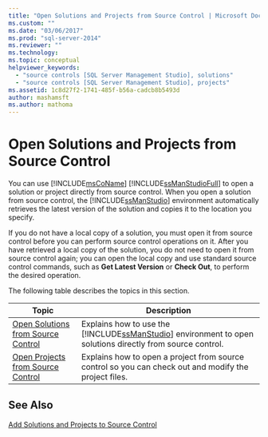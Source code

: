 ```yaml
---
title: "Open Solutions and Projects from Source Control | Microsoft Docs"
ms.custom: ""
ms.date: "03/06/2017"
ms.prod: "sql-server-2014"
ms.reviewer: ""
ms.technology:
ms.topic: conceptual
helpviewer_keywords: 
  - "source controls [SQL Server Management Studio], solutions"
  - "source controls [SQL Server Management Studio], projects"
ms.assetid: 1c8d27f2-1741-485f-b56a-cadcb8b5493d
author: mashamsft
ms.author: mathoma
---
```

# Open Solutions and Projects from Source Control
  You can use [!INCLUDE[msCoName](../includes/msconame-md.md)] [!INCLUDE[ssManStudioFull](../includes/ssmanstudiofull-md.md)] to open a solution or project directly from source control. When you open a solution from source control, the [!INCLUDE[ssManStudio](../includes/ssmanstudio-md.md)] environment automatically retrieves the latest version of the solution and copies it to the location you specify.  
  
 If you do not have a local copy of a solution, you must open it from source control before you can perform source control operations on it. After you have retrieved a local copy of the solution, you do not need to open it from source control again; you can open the local copy and use standard source control commands, such as **Get Latest Version** or **Check Out**, to perform the desired operation.  
  
 The following table describes the topics in this section.  
  
|Topic|Description|  
|-----------|-----------------|  
|[Open Solutions from Source Control](../../2014/database-engine/open-solutions-from-source-control.md)|Explains how to use the [!INCLUDE[ssManStudio](../includes/ssmanstudio-md.md)] environment to open solutions directly from source control.|  
|[Open Projects from Source Control](../../2014/database-engine/open-projects-from-source-control.md)|Explains how to open a project from source control so you can check out and modify the project files.|  
  
## See Also  
 [Add Solutions and Projects to Source Control](../../2014/database-engine/add-solutions-and-projects-to-source-control.md)  
  
  
